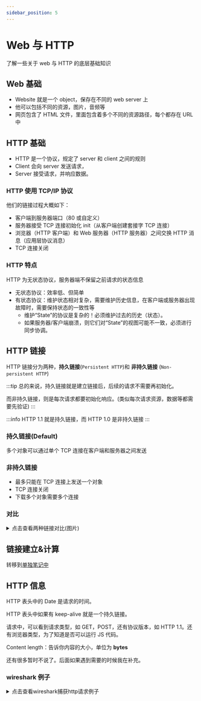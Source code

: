```yaml
---
sidebar_position: 5
---
```


# Web 与 HTTP

了解一些关于 web 与 HTTP 的底层基础知识

## Web 基础

- Website 就是一个 object，保存在不同的 web server 上
- 他可以包括不同的资源，图片，音频等
- 网页包含了 HTML 文件，里面包含着多个不同的资源路径，每个都存在 URL 中

## HTTP 基础

- HTTP 是一个协议，规定了 server 和 client 之间的规则
- Client 会向 server 发送请求，
- Server 接受请求，并响应数据。

### HTTP 使用 TCP/IP 协议

他们的链接过程大概如下：

- 客户端到服务器端口（80 或自定义）
- 服务器接受 TCP 连接初始化 init（从客户端创建套接字 TCP 连接）
- 浏览器（HTTP 客户端）和 Web 服务器（HTTP 服务器）之间交换 HTTP 消息（应用层协议消息）
- TCP 连接关闭

### HTTP 特点

HTTP 为无状态协议，服务器端不保留之前请求的状态信息

- 无状态协议：效率低、但简单
- 有状态协议：维护状态相对复杂，需要维护历史信息，在客户端或服务器出现故障时，需要保持状态的一致性等
  - 维护“State”的协议是复杂的！必须维护过去的历史（状态）。
  - 如果服务器/客户端崩溃，则它们对“State”的视图可能不一致，必须进行同步协调。

## HTTP 链接

HTTP 链接分为两种，**持久链接**(`Persistent HTTP`)和 **非持久链接** (`Non-persistent HTTP`)

:::tip
总的来说，持久链接就是建立链接后，后续的请求不需要再初始化。

而非持久链接，则是每次请求都要初始化响应。(类似每次请求资源，数据等都需要先验证)
:::

:::info
HTTP 1.1 就是持久链接，而 HTTP 1.0 是非持久链接
:::

### 持久链接(Default)

多个对象可以通过单个 TCP 连接在客户端和服务器之间发送

### 非持久链接

- 最多只能在 TCP 连接上发送一个对象
- TCP 连接关闭
- 下载多个对象需要多个连接

### 对比

<details>
  <summary>点击查看两种链接对比(图片)</summary>
  <div>
    ![两种链接对比](./images/persistent_non_persistent_http.png)
  </div>
</details>

## 链接建立&计算

转移到[单独笔记中](./fun2_3_Trans-Time)

## HTTP 信息

HTTP 表头中的 Date 是请求的时间。

HTTP 表头中如果有 keep-alive 就是一个持久链接。

请求中，可以看到请求类型，如 GET，POST，还有协议版本，如 HTTP 1.1。还有浏览器类型，为了知道是否可以运行 JS 代码。

Content length：告诉你内容的大小，单位为 **bytes**

还有很多暂时不说了。后面如果遇到需要的时候我在补充。

### wireshark 例子

<details>
  <summary>点击查看wireshark捕获http请求例子</summary>
  <div>
    ![常见 APP 使用的协议](./images/wireshark_http_example.jpg)
  </div>
</details>

